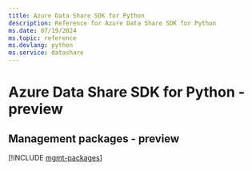```yaml
---
title: Azure Data Share SDK for Python
description: Reference for Azure Data Share SDK for Python
ms.date: 07/19/2024
ms.topic: reference
ms.devlang: python
ms.service: datashare
---
```

# Azure Data Share SDK for Python - preview

## Management packages - preview
[!INCLUDE [mgmt-packages](data-share-mgmt-index.md)]